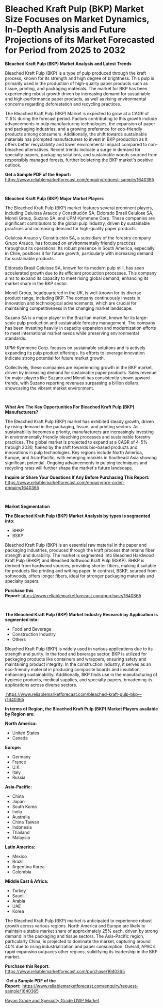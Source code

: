<p><h1>Bleached Kraft Pulp (BKP) Market Size Focuses on Market Dynamics, In-Depth Analysis and Future Projections of its Market Forecasted for Period from 2025 to 2032</h1></p><p><strong>Bleached Kraft Pulp (BKP) Market Analysis and Latest Trends</strong></p>
<p><p>Bleached Kraft Pulp (BKP) is a type of pulp produced through the kraft process, known for its strength and high degree of brightness. This pulp is primarily used in the production of high-quality paper products such as tissue, printing, and packaging materials. The market for BKP has been experiencing robust growth driven by increasing demand for sustainable and high-performance paper products, as well as rising environmental concerns regarding deforestation and recycling practices.</p><p>The Bleached Kraft Pulp (BKP) Market is expected to grow at a CAGR of 11.5% during the forecast period. Factors contributing to this growth include advancements in pulp manufacturing technologies, the expansion of paper and packaging industries, and a growing preference for eco-friendly products among consumers. Additionally, the shift towards sustainable materials has prompted manufacturers to invest in BKP production as it offers better recyclability and lower environmental impact compared to non-bleached alternatives. Recent trends indicate a surge in demand for specialty papers, packaging solutions, and sustainable woods sourced from responsibly managed forests, further bolstering the BKP market's positive outlook.</p></p>
<p><strong>Get a Sample PDF of the Report:&nbsp;</strong> <a href="https://www.reliablemarketforecast.com/enquiry/request-sample/1640365?utm_campaign=1144&utm_medium=2&utm_source=Github&utm_content=ia&utm_term=01022025&utm_id=bleached-kraft-pulp-bkp">https://www.reliablemarketforecast.com/enquiry/request-sample/1640365</a></p>
<p>&nbsp;</p>
<p><strong>Bleached Kraft Pulp (BKP) Major Market Players</strong></p>
<p><p>The Bleached Kraft Pulp (BKP) market features several prominent players, including Celulosa Arauco y Constitución SA, Eldorado Brasil Celulose SA, Mondi Group, Suzano SA, and UPM-Kymmene Corp. These companies are significant contributors to the global pulp industry, driven by sustainable practices and increasing demand for high-quality paper products.</p><p>Celulosa Arauco y Constitución SA, a subsidiary of the forestry company Grupo Arauco, has focused on environmentally friendly practices throughout its operations. Its robust presence in South America, especially in Chile, positions it for future growth, particularly with increasing demand for sustainable products.</p><p>Eldorado Brasil Celulose SA, known for its modern pulp mill, has seen accelerated growth due to its efficient production processes. This company aims to expand its capacity to meet rising global demand, enhancing its market share in the BKP sector.</p><p>Mondi Group, headquartered in the UK, is well-known for its diverse product range, including BKP. The company continuously invests in innovation and technological advancements, which are crucial for maintaining competitiveness in the changing market landscape.</p><p>Suzano SA is a major player in the Brazilian market, known for its large-scale pulp production and sustainable forestry management. The company has been investing heavily in capacity expansion and modernization efforts to meet international market needs while preserving environmental standards.</p><p>UPM-Kymmene Corp. focuses on sustainable solutions and is actively expanding its pulp product offerings. Its efforts to leverage innovation indicate strong potential for future market growth.</p><p>Collectively, these companies are experiencing growth in the BKP market, driven by increasing demand for sustainable paper products. Sales revenue for major players like Suzano and Mondi has consistently shown upward trends, with Suzano reporting revenues surpassing a billion dollars, showcasing the vibrant market environment.</p></p>
<p>&nbsp;</p>
<p><strong>What Are The Key Opportunities For Bleached Kraft Pulp (BKP) Manufacturers?</strong></p>
<p><p>The Bleached Kraft Pulp (BKP) market has exhibited steady growth, driven by rising demand in the packaging, tissue, and printing sectors. As sustainability becomes a priority, manufacturers are increasingly investing in environmentally friendly bleaching processes and sustainable forestry practices. The global market is projected to expand at a CAGR of 4-5% through 2030, fueled by the shift towards bio-based products and innovations in pulp technologies. Key regions include North America, Europe, and Asia-Pacific, with emerging markets in Southeast Asia showing significant potential. Ongoing advancements in pulping techniques and recycling rates will further shape the market's future landscape.</p></p>
<p><strong>Inquire or Share Your Questions If Any Before Purchasing This Report:</strong> <a href="https://www.reliablemarketforecast.com/enquiry/pre-order-enquiry/1640365?utm_campaign=1144&utm_medium=2&utm_source=Github&utm_content=ia&utm_term=01022025&utm_id=bleached-kraft-pulp-bkp">https://www.reliablemarketforecast.com/enquiry/pre-order-enquiry/1640365</a></p>
<p>&nbsp;</p>
<p><strong>Market Segmentation</strong></p>
<p><strong>The Bleached Kraft Pulp (BKP) Market Analysis by types is segmented into:</strong></p>
<p><ul><li>BHKP</li><li>BSKP</li></ul></p>
<p><p>Bleached Kraft Pulp (BKP) is an essential raw material in the paper and packaging industries, produced through the kraft process that retains fiber strength and durability. The market is segmented into Bleached Hardwood Kraft Pulp (BHKP) and Bleached Softwood Kraft Pulp (BSKP). BHKP is derived from hardwood sources, providing shorter fibers, making it suitable for products like printing and writing paper. In contrast, BSKP, sourced from softwoods, offers longer fibers, ideal for stronger packaging materials and specialty papers.</p></p>
<p><strong>Purchase this Report:&nbsp;</strong><a href="https://www.reliablemarketforecast.com/purchase/1640365?utm_campaign=1144&utm_medium=2&utm_source=Github&utm_content=ia&utm_term=01022025&utm_id=bleached-kraft-pulp-bkp">https://www.reliablemarketforecast.com/purchase/1640365</a></p>
<p>&nbsp;</p>
<p><strong>The Bleached Kraft Pulp (BKP) Market Industry Research by Application is segmented into:</strong></p>
<p><ul><li>Food and Beverage</li><li>Construction Industry</li><li>Others</li></ul></p>
<p><p>Bleached Kraft Pulp (BKP) is widely used in various applications due to its strength and purity. In the food and beverage sector, BKP is utilized for packaging products like containers and wrappers, ensuring safety and maintaining product integrity. In the construction industry, it serves as an eco-friendly material in producing composite boards and insulation, enhancing sustainability. Additionally, BKP finds use in the manufacturing of hygienic products, medical supplies, and specialty papers, broadening its applications across diverse sectors.</p></p>
<p><a href="https://www.reliablemarketforecast.com/bleached-kraft-pulp-bkp--r1640365?utm_campaign=1144&utm_medium=2&utm_source=Github&utm_content=ia&utm_term=01022025&utm_id=bleached-kraft-pulp-bkp">&nbsp;https://www.reliablemarketforecast.com/bleached-kraft-pulp-bkp--r1640365</a></p>
<p><strong>In terms of Region, the Bleached Kraft Pulp (BKP) Market Players available by Region are:</strong></p>
<p>
    <p> <strong> North America: </strong>
        <ul>
            <li>United States</li>
            <li>Canada</li>
        </ul>
        </p> 
    <p> <strong> Europe: </strong>
        <ul>
            <li>Germany</li>
            <li>France</li>
            <li>U.K.</li>
            <li>Italy</li>
            <li>Russia</li>
        </ul>
        </p> 
    <p> <strong> Asia-Pacific: </strong>
        <ul>
            <li>China</li>
            <li>Japan</li>
            <li>South Korea</li>
            <li>India</li>
            <li>Australia</li>
            <li>China Taiwan</li>
            <li>Indonesia</li>
            <li>Thailand</li>
            <li>Malaysia</li>
        </ul>
        </p> 
    <p> <strong> Latin America: </strong>
        <ul>
            <li>Mexico</li>
            <li>Brazil</li>
            <li>Argentina Korea</li>
            <li>Colombia</li>
        </ul>
        </p> 
    <p> <strong> Middle East & Africa: </strong>
        <ul>
            <li>Turkey</li>
            <li>Saudi</li>
            <li>Arabia</li>
            <li>UAE</li>
            <li>Korea</li>
        </ul>
    </p>
    </p>
<p><p>The Bleached Kraft Pulp (BKP) market is anticipated to experience robust growth across various regions. North America and Europe are likely to maintain a stable market share of approximately 25% each, driven by strong demand in the packaging and tissue sectors. The Asia-Pacific region, particularly China, is projected to dominate the market, capturing around 40% due to rising industrialization and paper consumption. Overall, APAC’s rapid expansion outpaces other regions, solidifying its leadership in the BKP market.</p></p>
<p><strong>Purchase this Report: </strong><a href="https://www.reliablemarketforecast.com/purchase/1640365?utm_campaign=1144&utm_medium=2&utm_source=Github&utm_content=ia&utm_term=01022025&utm_id=bleached-kraft-pulp-bkp">https://www.reliablemarketforecast.com/purchase/1640365</a></p>
<p>&nbsp;<strong>Get a Sample PDF of the Report:&nbsp;&nbsp;</strong><a href="https://www.reliablemarketforecast.com/enquiry/request-sample/1640365?utm_campaign=1144&utm_medium=2&utm_source=Github&utm_content=ia&utm_term=01022025&utm_id=bleached-kraft-pulp-bkp">https://www.reliablemarketforecast.com/enquiry/request-sample/1640365</a></p>
<p><strong></strong></p>
<p><p><a href="https://github.com/mabutironaldo/Market-Research-Report-List-6/blob/main/rayon-grade-and-specialty-grade-dwp-market.md?utm_campaign=1144&utm_medium=2&utm_source=Github&utm_content=ia&utm_term=01022025&utm_id=bleached-kraft-pulp-bkp">Rayon Grade and Specialty Grade DWP Market</a></p></p>